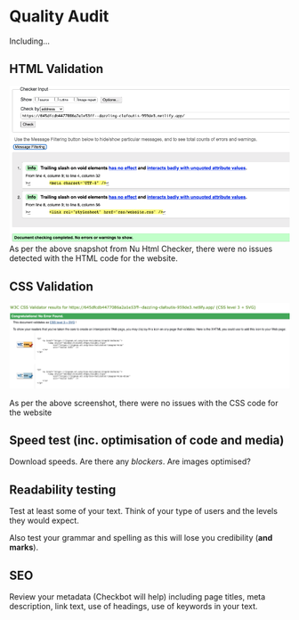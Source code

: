 # Quality Audit

Including...

## HTML Validation

<img src="sp5-media/Evidence for HTML Validation.png" alt="" width="1000">
As per the above snapshot from Nu Html Checker, there were no issues detected with the HTML code for the website.

## CSS Validation

<img src="sp5-media/CSS Validation Evidence.png" alt="" width="1000">

As per the above screenshot, there were no issues with the CSS code for the website

## Speed test (inc. optimisation of code and media)

Download speeds. Are there any _blockers_. Are images optimised?

## Readability testing

Test at least some of your text. Think of your type of users and the levels they would expect.

Also test your grammar and spelling as this will lose you credibility (**and marks**).

## SEO

Review your metadata (Checkbot will help) including page titles, meta description, link text, use of headings, use of keywords in your text.
